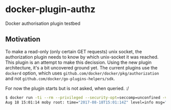 # docker-plugin-authz
Docker authorisation plugin testbed

## Motivation

To make a read-only (only certain GET requests) unix socket, the authorization plugin needs to know by which unix-socket it was reached.
This plugin is an attempt to make this decission. Using the new plugin architecture, it's a bit uncovered ground yet. 
The current plugins use the `dockerd` option, which uses `github.com/docker/docker/pkg/authorization` and not `github.com/docker/go-plugins-helpers/sdk`.

For now the plugin starts but is not asked, when queried. :/

```bash
$ docker run -ti --rm --privileged --security-opt=seccomp=unconfined -v /:/host ubuntu tail -f /host/var/log/docker.log |grep plugin=
Aug 18 15:01:14 moby root: time="2017-08-18T15:01:14Z" level=info msg=">>>> Start plugin" plugin=def54c837ce8089588c4136b0153cd9c5b63334ba73292dad0c3e02fd96e63c9
```
